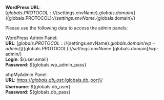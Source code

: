 **WordPress URL**: [${globals.PROTOCOL}://${settings.envName}.${globals.domain}/](${globals.PROTOCOL}://${settings.envName}.${globals.domain}/)

Please use the following data to access the admin panels:

WordPress Admin Panel:   
**URL**: [${globals.PROTOCOL}://${settings.envName}.${globals.domain}/wp-admin/](${globals.PROTOCOL}://${settings.envName}.${globals.domain}/wp-admin/)  
**Login**: ${user.email}  
**Password**: ${globals.wp_admin_pass}  

phpMyAdmin Panel:   
**URL**: [https://${globals.db_host}:${globals.db_port}/](https://${globals.db_host}:${globals.db_port}/)  
**Username**: ${globals.db_user}    
**Password**: ${globals.db_pass}  
